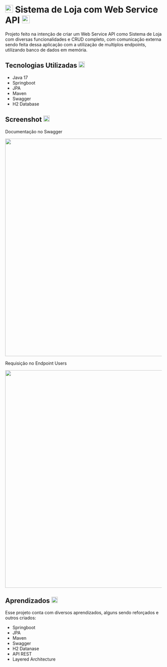 
# <img width="25px" src="https://static-00.iconduck.com/assets.00/spring-icon-256x256-2efvkvky.png" /> Sistema de Loja com Web Service API <img width="25px" src="https://cdn-icons-png.flaticon.com/512/226/226777.png" />
Projeto feito na intenção de criar um Web Service API como Sistema de Loja com diversas funcionalidades e CRUD completo, com comunicação externa sendo feita dessa aplicação com a utilização de multiplos endpoints, utilizando banco de dados em memória.


## Tecnologias Utilizadas <img width="20px" src="https://cdn-icons-png.flaticon.com/512/5109/5109515.png" />
- Java 17
- Springboot
- JPA
- Maven
- Swagger
- H2 Database


## Screenshot <img src="https://cdn-icons-png.flaticon.com/512/883/883746.png" width="20px" />
<p>Documentação no Swagger </p>
<img width="700" src="https://i.imgur.com/6bl5vGq.png">
<p>Requisição no Endpoint Users </p>
<img width="700" src="https://i.imgur.com/cySwBtA.png">


## Aprendizados <img src="https://cdn-icons-png.flaticon.com/512/2232/2232688.png" width="20px"/>

Esse projeto conta com diversos aprendizados, alguns sendo reforçados e outros criados:
  - Springboot
  - JPA
  - Maven
  - Swagger
  - H2 Datanase
  - API REST
  - Layered Architecture

